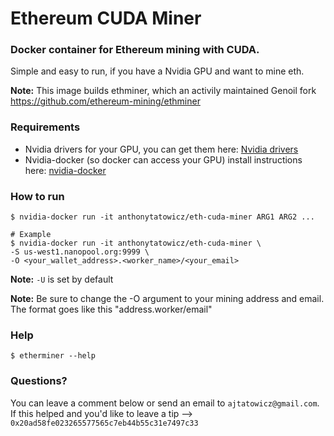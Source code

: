 # Ethereum CUDA Miner


### Docker container for Ethereum mining with CUDA.

Simple and easy to run, if you have a Nvidia GPU and want to mine eth.

**Note:** This image builds ethminer, which an activily maintained Genoil fork <https://github.com/ethereum-mining/ethminer>

### Requirements
- Nvidia drivers for your GPU, you can get them here: [Nvidia drivers](http://www.nvidia.com/Download/index.aspx)
- Nvidia-docker (so docker can access your GPU) install instructions here: [nvidia-docker](https://github.com/NVIDIA/nvidia-docker)

### How to run
```
$ nvidia-docker run -it anthonytatowicz/eth-cuda-miner ARG1 ARG2 ...

# Example
$ nvidia-docker run -it anthonytatowicz/eth-cuda-miner \
-S us-west1.nanopool.org:9999 \
-O <your_wallet_address>.<worker_name>/<your_email>
```

**Note:** `-U` is set by default

**Note:** Be sure to change the -O argument to your mining address and email. The format goes like this "address.worker/email"

### Help
`$ etherminer --help`

### Questions?
You can leave a comment below or send an email to `ajtatowicz@gmail.com`.
If this helped and you'd like to leave a tip --> `0x20ad58fe023265577565c7eb44b55c31e7497c33`
